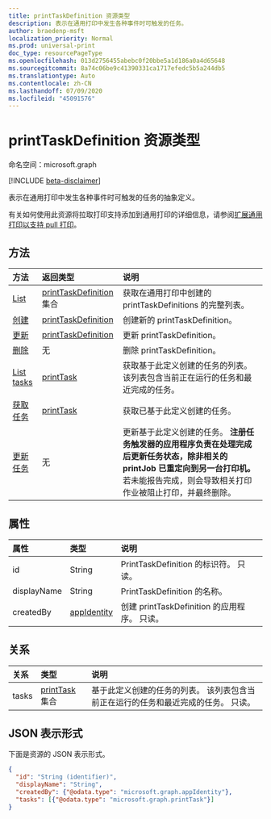 ```yaml
---
title: printTaskDefinition 资源类型
description: 表示在通用打印中发生各种事件时可触发的任务。
author: braedenp-msft
localization_priority: Normal
ms.prod: universal-print
doc_type: resourcePageType
ms.openlocfilehash: 013d2756455abebc0f20bbe5a1d186a0a4d65648
ms.sourcegitcommit: 8a74c06be9c41390331ca1717efedc5b5a244db5
ms.translationtype: Auto
ms.contentlocale: zh-CN
ms.lasthandoff: 07/09/2020
ms.locfileid: "45091576"
---
```

# <a name="printtaskdefinition-resource-type"></a>printTaskDefinition 资源类型

命名空间：microsoft.graph

[!INCLUDE [beta-disclaimer](../../includes/beta-disclaimer.md)]

表示在通用打印中发生各种事件时可触发的任务的抽象定义。

有关如何使用此资源将拉取打印支持添加到通用打印的详细信息，请参阅[扩展通用打印以支持 pull 打印](/graph/universal-print-concept-overview#extending-universal-print-to-support-pull-printing)。

## <a name="methods"></a>方法

| 方法       | 返回类型 | 说明 |
|:-------------|:------------|:------------|
| [List](../api/print-list-taskdefinitions.md) | [printTaskDefinition](printtaskdefinition.md)集合 | 获取在通用打印中创建的 printTaskDefinitions 的完整列表。 |
| [创建](../api/print-post-taskdefinitions.md) | [printTaskDefinition](printtaskdefinition.md) | 创建新的 printTaskDefinition。 |
| [更新](../api/print-update-taskdefinition.md) | [printTaskDefinition](printtaskdefinition.md) | 更新 printTaskDefinition。 |
| [删除](../api/print-delete-taskdefinition.md) | 无 | 删除 printTaskDefinition。 |
| [List tasks](../api/printtaskdefinition-list-tasks.md) | [printTask](printtask.md) | 获取基于此定义创建的任务的列表。 该列表包含当前正在运行的任务和最近完成的任务。 |
| [获取任务](../api/printtask-get.md) | [printTask](printtask.md) | 获取已基于此定义创建的任务。 |
| [更新任务](../api/printtaskdefinition-update-task.md) | 无 | 更新基于此定义创建的任务。 **注册任务触发器的应用程序负责在处理完成后更新任务状态，除非相关的 printJob 已重定向到另一台打印机。** 若未能报告完成，则会导致相关打印作业被阻止打印，并最终删除。 |

## <a name="properties"></a>属性
| 属性     | 类型        | 说明 |
|:-------------|:------------|:------------|
|id|String|PrintTaskDefinition 的标识符。 只读。|
|displayName|String|PrintTaskDefinition 的名称。|
|createdBy|[appIdentity](appidentity.md)|创建 printTaskDefinition 的应用程序。 只读。|

## <a name="relationships"></a>关系
| 关系 | 类型        | 说明 |
|:-------------|:------------|:------------|
|tasks|[printTask](printtask.md)集合|基于此定义创建的任务的列表。 该列表包含当前正在运行的任务和最近完成的任务。 只读。|

## <a name="json-representation"></a>JSON 表示形式

下面是资源的 JSON 表示形式。

<!-- {
  "blockType": "resource",
  "optionalProperties": [

  ],
  "@odata.type": "microsoft.graph.printTaskDefinition",
  "keyProperty": "id",
  "baseType":"microsoft.graph.entity"
}-->

```json
{
  "id": "String (identifier)",
  "displayName": "String",
  "createdBy": {"@odata.type": "microsoft.graph.appIdentity"},
  "tasks": [{"@odata.type": "microsoft.graph.printTask"}]
}

```

<!-- uuid: 8fcb5dbc-d5aa-4681-8e31-b001d5168d79
2015-10-25 14:57:30 UTC -->
<!-- {
  "type": "#page.annotation",
  "description": "printTaskDefinition resource",
  "keywords": "",
  "section": "documentation",
  "tocPath": ""
}-->